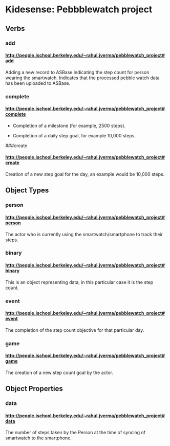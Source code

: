 # Kidesense: Pebbblewatch project

## Verbs

### add

#### http://people.ischool.berkeley.edu/~rahul.jverma/pebblewatch_project#add

Adding a new record to ASBase indicating the step count for person wearing the smartwatch. Indicates that the
processed pebble watch data has been uploaded to ASBase.

### complete

#### http://people.ischool.berkeley.edu/~rahul.jverma/pebblewatch_project#complete

* Completion of a milestone (for example, 2500 steps).

* Completion of a daily step goal, for example 10,000 steps.


###create

#### http://people.ischool.berkeley.edu/~rahul.jverma/pebblewatch_project#create

Creation of a new step goal for the day, an example would be 10,000 steps.

## Object Types

### person

#### http://people.ischool.berkeley.edu/~rahul.jverma/pebblewatch_project#person

The actor who is currently using the smartwatch/smartphone to track their steps.

### binary

#### http://people.ischool.berkeley.edu/~rahul.jverma/pebblewatch_project#binary

This is an object representing data, in this particular case it is the step count.

### event

#### http://people.ischool.berkeley.edu/~rahul.jverma/pebblewatch_project#event

The completion of the step count objective for that particular day.

### game

#### http://people.ischool.berkeley.edu/~rahul.jverma/pebblewatch_project#game

The creation of a new step count goal by the actor.

## Object Properties

### data

#### http://people.ischool.berkeley.edu/~rahul.jverma/pebblewatch_project#data

The number of steps taken by the Person at the time of syncing of smartwatch to the smartphone.

